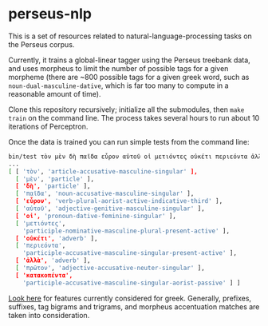 perseus-nlp
===========

This is a set of resources related to natural-language-processing tasks on the Perseus corpus.

Currently, it trains a global-linear tagger using the Perseus treebank data, and uses morpheus to limit the number of possible tags for a given morpheme (there are ~800 possible tags for a given greek word, such as `noun-dual-masculine-dative`, which is far too many to compute in a reasonable amount of time).

Clone this repository recursively; initialize all the submodules, then `make train` on the command line. The process takes several hours to run about 10 iterations of Perceptron. 

Once the data is trained you can run simple tests from the command line:

```sh
bin/test τὸν μὲν δὴ παῖδα εὗρον αὐτοῦ οἱ μετιόντες οὐκέτι περιεόντα ἀλλὰ πρῶτον κατακοπέντα
...
[ [ 'τὸν', 'article-accusative-masculine-singular' ],
  [ 'μὲν', 'particle' ],
  [ 'δὴ', 'particle' ],
  [ 'παῖδα', 'noun-accusative-masculine-singular' ],
  [ 'εὗρον', 'verb-plural-aorist-active-indicative-third' ],
  [ 'αὐτοῦ', 'adjective-genitive-masculine-singular' ],
  [ 'οἱ', 'pronoun-dative-feminine-singular' ],
  [ 'μετιόντες',
    'participle-nominative-masculine-plural-present-active' ],
  [ 'οὐκέτι', 'adverb' ],
  [ 'περιεόντα',
    'participle-accusative-masculine-singular-present-active' ],
  [ 'ἀλλὰ', 'adverb' ],
  [ 'πρῶτον', 'adjective-accusative-neuter-singular' ],
  [ 'κατακοπέντα',
    'participle-accusative-masculine-singular-aorist-passive' ] ]
```

[Look here](https://github.com/nkallen/perseus-nlp/blob/master/lib/featurizer.coffee) for features currently considered for greek. Generally, prefixes, suffixes, tag bigrams and trigrams, and morpheus accentuation matches are taken into consideration.
